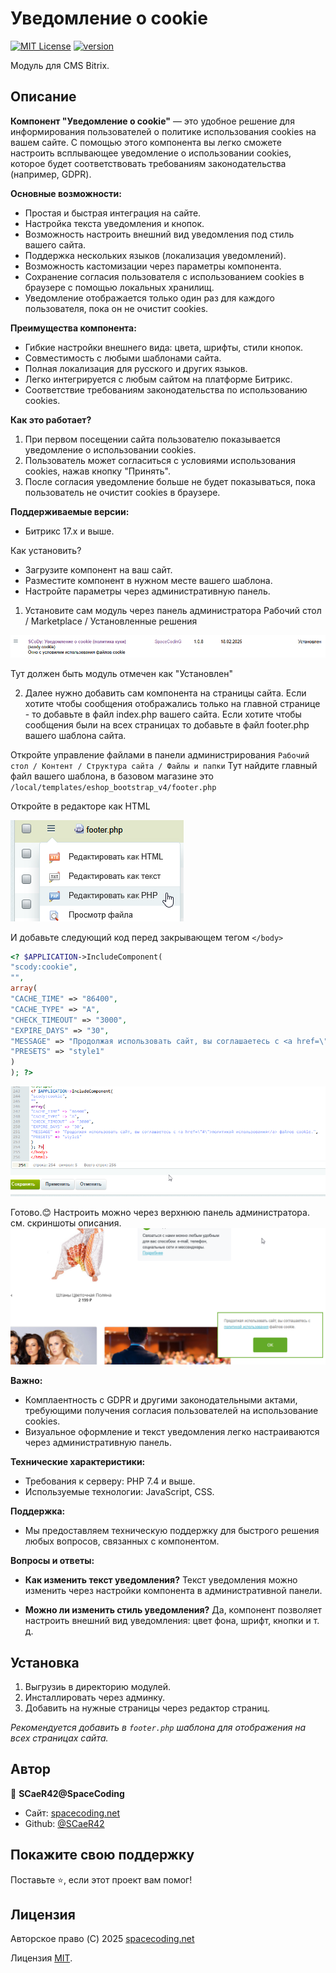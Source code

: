 # Уведомление о cookie

[![MIT License](https://img.shields.io/badge/License-MIT-yellow.svg)](https://choosealicense.com/licenses/mit/) [![version](https://img.shields.io/badge/version-1.0-blue)](https://img.shields.io/badge/version-1.0-blue)


Модуль для CMS Bitrix.



## Описание

**Компонент "Уведомление о cookie"** — это удобное решение для информирования пользователей о политике использования cookies на вашем сайте. С помощью этого компонента вы легко сможете настроить всплывающее уведомление о использовании cookies, которое будет соответствовать требованиям законодательства (например, GDPR).

**Основные возможности:**

- Простая и быстрая интеграция на сайте.
- Настройка текста уведомления и кнопок.
- Возможность настроить внешний вид уведомления под стиль вашего сайта.
- Поддержка нескольких языков (локализация уведомлений).
- Возможность кастомизации через параметры компонента.
- Сохранение согласия пользователя с использованием cookies в браузере с помощью локальных хранилищ.
- Уведомление отображается только один раз для каждого пользователя, пока он не очистит cookies.

**Преимущества компонента:**

- Гибкие настройки внешнего вида: цвета, шрифты, стили кнопок.
- Совместимость с любыми шаблонами сайта.
- Полная локализация для русского и других языков.
- Легко интегрируется с любым сайтом на платформе Битрикс.
- Соответствие требованиям законодательства по использованию cookies.

**Как это работает?**

1. При первом посещении сайта пользователю показывается уведомление о использовании cookies.
2. Пользователь может согласиться с условиями использования cookies, нажав кнопку "Принять".
3. После согласия уведомление больше не будет показываться, пока пользователь не очистит cookies в браузере.

**Поддерживаемые версии:**

- Битрикс 17.x и выше.


Как установить?

- Загрузите компонент на ваш сайт.
- Разместите компонент в нужном месте вашего шаблона.
- Настройте параметры через административную панель.

1. Установите сам модуль через панель администратора
 Рабочий стол / Marketplace / Установленные решения

![readme1.png](images/readme1.png)

Тут должен быть модуль отмечен как "Установлен"

2. Далее нужно добавить сам компонента на страницы сайта.
Если хотите чтобы сообщения отображались только на главной странице - то добавьте в файл index.php вашего сайта.
Если хотите чтобы сообщения были на всех страницах то добавьте в файл footer.php вашего шаблона сайта.

Откройте управление файлами в панели администрирования
`Рабочий стол / Контент / Структура сайта / Файлы и папки`
Тут найдите главный файл вашего шаблона, в базовом магазине это `/local/templates/eshop_bootstrap_v4/footer.php`

Откройте в редакторе как HTML

![readme2.png](images/readme2.png)


И добавьте следующий код перед закрывающем тегом `</body>`

```PHP
<? $APPLICATION->IncludeComponent(
"scody:cookie",
"",
array(
"CACHE_TIME" => "86400",
"CACHE_TYPE" => "A",
"CHECK_TIMEOUT" => "3000",
"EXPIRE_DAYS" => "30",
"MESSAGE" => "Продолжая использовать сайт, вы соглашаетесь с <a href=\"#\">политикой использования</a> файлов cookie.",
"PRESETS" => "style1"
)
); ?>
```

![readme3.png](images/readme3.png)

Готово.😊
Настроить можно через верхнюю панель администратора. см. скриншоты описания.
![readme4.png](images/readme4.png)

**Важно:**

- Комплаентность с GDPR и другими законодательными актами, требующими получения согласия пользователей на использование cookies.
- Визуальное оформление и текст уведомления легко настраиваются через административную панель.

**Технические характеристики:**

- Требования к серверу: PHP 7.4 и выше.
- Используемые технологии: JavaScript, CSS.

**Поддержка:**

- Мы предоставляем техническую поддержку для быстрого решения любых вопросов, связанных с компонентом.

**Вопросы и ответы:**

- **Как изменить текст уведомления?** Текст уведомления можно изменить через настройки компонента в административной панели.
    
- **Можно ли изменить стиль уведомления?** Да, компонент позволяет настроить внешний вид уведомления: цвет фона, шрифт, кнопки и т. д.
    

## Установка

1. Выгрузиь в директорию модулей.
2. Инсталлировать через админку.
3. Добавить на нужные страницы через редактор страниц.

*Рекомендуется добавить в `footer.php` шаблона для отображения на всех страницах сайта.*



## Автор

👤 **SCaeR42@SpaceCoding**

* Сайт: [spacecoding.net](https://spacecoding.net/)
* Github: [@SCaeR42](https://github.com/SCaeR42)

## Покажите свою поддержку

Поставьте ⭐️, если этот проект вам помог!

## Лицензия

Авторское право (C) 2025 [spacecoding.net](https://spacecoding.net/)

Лицензия [MIT](https://choosealicense.com/licenses/mit/).
